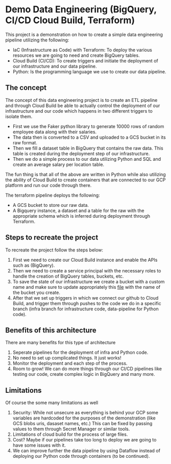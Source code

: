 # Demo Data Engineering (BigQuery, CI/CD Cloud Build, Terraform)

This project is a demonstration on how to create a simple data engineering pipeline
utilizing the following:

- IaC (Infrastructure as Code) with Terraform: To deploy the various resources we are going to need and create BigQuery tables.
- Cloud Build (CI/CD): To create triggers and initiate the deployment of our infrastructure and our data pipeline.
- Python: Is the programming language we use to create our data pipeline.

## The concept

The concept of this data engineering project is to create an ETL pipeline and through Cloud Build be able to actually control the deployment of our infrastructure and our code which happens in two different triggers to isolate them.

- First we use the Faker python library to generate 10000 rows of random employee data along with their salaries.
- The data then is converted to a CSV and uploaded to a GCS bucket in its raw format.
- Then we fill a dataset table in BigQuery that contains the raw data. This table is created during the deployment step of our infrastructure.
- Then we do a simple process to our data utilizing Python and SQL and create an average salary per location table.

The fun thing is that all of the above are written in Python while also utilizing the ability of Cloud Build to create containers that are connected to our GCP platform and run our code through there.

The terraform pipeline deploys the following:

- A GCS bucket to store our raw data.
- A Bigquery instance, a dataset and a table for the raw with the appropriate schema which is inferred during deployment through Terraform.

## Steps to recreate the project

To recreate the project follow the steps below:

1. First we need to create our Cloud Build instance and enable the APIs such as (BigQuery).
2. Then we need to create a service principal with the necessary roles to handle the creation of BigQuery tables, buckets, etc.
3. To save the state of our infrastructure we create a bucket with a custom name and make sure to update appropriately this [file](https://github.com/dimark1394/demo-etl-pipeline-gcp/blob/main/infrastructure/backend.tf) with the name of the bucket you create.
4. After that we set up triggers in which we connect our github to Cloud Build, and trigger them through pushes to the code we do in a specific branch (infra branch for infrastructure code, data-pipeline for Python code).

## Benefits of this architecture

There are many benefits for this type of architecture

1. Seperate pipelines for the deployment of infra and Python code.
2. No need to set up complicated things. It just works!
3. Monitor the deployment and each step of the process.
4. Room to grow! We can do more things through our CI/CD pipelines like testing our code, create complex logic in BigQuery and many more.

## Limitations

Of course the some many limitations as well

1. Security: While not unsecure as everything is behind your GCP some variables are hardcoded for the purposes of the demonstration (like GCS blobs uris, dasaset names, etc.) This can be fixed by passing values to them through Secret Manager or similar tools.
2. Limitations of cloud build for the process of large files.
3. Cost? Maybe if our pipelines take too long to deploy we are going to have some issues with it.
4. We can improve further the data pipeline by using Dataflow instead of deploying our Python code through containers (to be continued).
